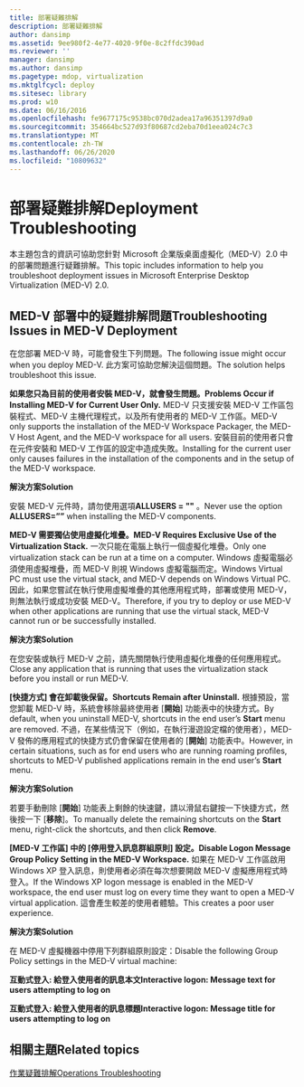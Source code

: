 ```yaml
---
title: 部署疑難排解
description: 部署疑難排解
author: dansimp
ms.assetid: 9ee980f2-4e77-4020-9f0e-8c2ffdc390ad
ms.reviewer: ''
manager: dansimp
ms.author: dansimp
ms.pagetype: mdop, virtualization
ms.mktglfcycl: deploy
ms.sitesec: library
ms.prod: w10
ms.date: 06/16/2016
ms.openlocfilehash: fe9677175c9538bc070d2adea17a96351397d9a0
ms.sourcegitcommit: 354664bc527d93f80687cd2eba70d1eea024c7c3
ms.translationtype: MT
ms.contentlocale: zh-TW
ms.lasthandoff: 06/26/2020
ms.locfileid: "10809632"
---
```

# <span data-ttu-id="41b01-103">部署疑難排解</span><span class="sxs-lookup"><span data-stu-id="41b01-103">Deployment Troubleshooting</span></span>


<span data-ttu-id="41b01-104">本主題包含的資訊可協助您針對 Microsoft 企業版桌面虛擬化（MED-V）2.0 中的部署問題進行疑難排解。</span><span class="sxs-lookup"><span data-stu-id="41b01-104">This topic includes information to help you troubleshoot deployment issues in Microsoft Enterprise Desktop Virtualization (MED-V) 2.0.</span></span>

## <span data-ttu-id="41b01-105">MED-V 部署中的疑難排解問題</span><span class="sxs-lookup"><span data-stu-id="41b01-105">Troubleshooting Issues in MED-V Deployment</span></span>


<span data-ttu-id="41b01-106">在您部署 MED-V 時，可能會發生下列問題。</span><span class="sxs-lookup"><span data-stu-id="41b01-106">The following issue might occur when you deploy MED-V.</span></span> <span data-ttu-id="41b01-107">此方案可協助您解決這個問題。</span><span class="sxs-lookup"><span data-stu-id="41b01-107">The solution helps troubleshoot this issue.</span></span>

**<span data-ttu-id="41b01-108">如果您只為目前的使用者安裝 MED-V，就會發生問題。</span><span class="sxs-lookup"><span data-stu-id="41b01-108">Problems Occur if Installing MED-V for Current User Only.</span></span>** <span data-ttu-id="41b01-109">MED-V 只支援安裝 MED-V 工作區包裝程式、MED-V 主機代理程式，以及所有使用者的 MED-V 工作區。</span><span class="sxs-lookup"><span data-stu-id="41b01-109">MED-V only supports the installation of the MED-V Workspace Packager, the MED-V Host Agent, and the MED-V workspace for all users.</span></span> <span data-ttu-id="41b01-110">安裝目前的使用者只會在元件安裝和 MED-V 工作區的設定中造成失敗。</span><span class="sxs-lookup"><span data-stu-id="41b01-110">Installing for the current user only causes failures in the installation of the components and in the setup of the MED-V workspace.</span></span>

**<span data-ttu-id="41b01-111">解決方案</span><span class="sxs-lookup"><span data-stu-id="41b01-111">Solution</span></span>**

<span data-ttu-id="41b01-112">安裝 MED-V 元件時，請勿使用選項**ALLUSERS = ""** 。</span><span class="sxs-lookup"><span data-stu-id="41b01-112">Never use the option **ALLUSERS=””** when installing the MED-V components.</span></span>

**<span data-ttu-id="41b01-113">MED-V 需要獨佔使用虛擬化堆疊。</span><span class="sxs-lookup"><span data-stu-id="41b01-113">MED-V Requires Exclusive Use of the Virtualization Stack.</span></span>** <span data-ttu-id="41b01-114">一次只能在電腦上執行一個虛擬化堆疊。</span><span class="sxs-lookup"><span data-stu-id="41b01-114">Only one virtualization stack can be run at a time on a computer.</span></span> <span data-ttu-id="41b01-115">Windows 虛擬電腦必須使用虛擬堆疊，而 MED-V 則視 Windows 虛擬電腦而定。</span><span class="sxs-lookup"><span data-stu-id="41b01-115">Windows Virtual PC must use the virtual stack, and MED-V depends on Windows Virtual PC.</span></span> <span data-ttu-id="41b01-116">因此，如果您嘗試在執行使用虛擬堆疊的其他應用程式時，部署或使用 MED-V，則無法執行或成功安裝 MED-V。</span><span class="sxs-lookup"><span data-stu-id="41b01-116">Therefore, if you try to deploy or use MED-V when other applications are running that use the virtual stack, MED-V cannot run or be successfully installed.</span></span>

**<span data-ttu-id="41b01-117">解決方案</span><span class="sxs-lookup"><span data-stu-id="41b01-117">Solution</span></span>**

<span data-ttu-id="41b01-118">在您安裝或執行 MED-V 之前，請先關閉執行使用虛擬化堆疊的任何應用程式。</span><span class="sxs-lookup"><span data-stu-id="41b01-118">Close any application that is running that uses the virtualization stack before you install or run MED-V.</span></span>

**<span data-ttu-id="41b01-119">[快捷方式] 會在卸載後保留。</span><span class="sxs-lookup"><span data-stu-id="41b01-119">Shortcuts Remain after Uninstall.</span></span>** <span data-ttu-id="41b01-120">根據預設，當您卸載 MED-V 時，系統會移除最終使用者 [**開始**] 功能表中的快捷方式。</span><span class="sxs-lookup"><span data-stu-id="41b01-120">By default, when you uninstall MED-V, shortcuts in the end user’s **Start** menu are removed.</span></span> <span data-ttu-id="41b01-121">不過，在某些情況下（例如，在執行漫遊設定檔的使用者），MED-V 發佈的應用程式的快捷方式仍會保留在使用者的 [**開始**] 功能表中。</span><span class="sxs-lookup"><span data-stu-id="41b01-121">However, in certain situations, such as for end users who are running roaming profiles, shortcuts to MED-V published applications remain in the end user’s **Start** menu.</span></span>

**<span data-ttu-id="41b01-122">解決方案</span><span class="sxs-lookup"><span data-stu-id="41b01-122">Solution</span></span>**

<span data-ttu-id="41b01-123">若要手動刪除 [**開始**] 功能表上剩餘的快速鍵，請以滑鼠右鍵按一下快捷方式，然後按一下 [**移除**]。</span><span class="sxs-lookup"><span data-stu-id="41b01-123">To manually delete the remaining shortcuts on the **Start** menu, right-click the shortcuts, and then click **Remove**.</span></span>

**<span data-ttu-id="41b01-124">[MED-V 工作區] 中的 [停用登入訊息群組原則] 設定。</span><span class="sxs-lookup"><span data-stu-id="41b01-124">Disable Logon Message Group Policy Setting in the MED-V Workspace.</span></span>** <span data-ttu-id="41b01-125">如果在 MED-V 工作區啟用 Windows XP 登入訊息，則使用者必須在每次想要開啟 MED-V 虛擬應用程式時登入。</span><span class="sxs-lookup"><span data-stu-id="41b01-125">If the Windows XP logon message is enabled in the MED-V workspace, the end user must log on every time they want to open a MED-V virtual application.</span></span> <span data-ttu-id="41b01-126">這會產生較差的使用者體驗。</span><span class="sxs-lookup"><span data-stu-id="41b01-126">This creates a poor user experience.</span></span>

**<span data-ttu-id="41b01-127">解決方案</span><span class="sxs-lookup"><span data-stu-id="41b01-127">Solution</span></span>**

<span data-ttu-id="41b01-128">在 MED-V 虛擬機器中停用下列群組原則設定：</span><span class="sxs-lookup"><span data-stu-id="41b01-128">Disable the following Group Policy settings in the MED-V virtual machine:</span></span>

**<span data-ttu-id="41b01-129">互動式登入: 給登入使用者的訊息本文</span><span class="sxs-lookup"><span data-stu-id="41b01-129">Interactive logon: Message text for users attempting to log on</span></span>**

**<span data-ttu-id="41b01-130">互動式登入: 給登入使用者的訊息標題</span><span class="sxs-lookup"><span data-stu-id="41b01-130">Interactive logon: Message title for users attempting to log on</span></span>**

## <span data-ttu-id="41b01-131">相關主題</span><span class="sxs-lookup"><span data-stu-id="41b01-131">Related topics</span></span>


[<span data-ttu-id="41b01-132">作業疑難排解</span><span class="sxs-lookup"><span data-stu-id="41b01-132">Operations Troubleshooting</span></span>](operations-troubleshooting-medv2.md)

 

 





